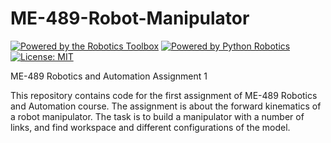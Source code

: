 # ME-489-Robot-Manipulator

[![Powered by the Robotics Toolbox](https://raw.githubusercontent.com/petercorke/robotics-toolbox-python/master/.github/svg/rtb_powered.min.svg)](https://github.com/petercorke/robotics-toolbox-matlab)
[![Powered by Python Robotics](https://raw.githubusercontent.com/petercorke/robotics-toolbox-python/master/.github/svg/pr_powered.min.svg)](https://github.com/petercorke/robotics-toolbox-python)
[![License: MIT](https://img.shields.io/badge/License-MIT-yellow.svg)](https://opensource.org/licenses/MIT)

ME-489 Robotics and Automation Assignment 1

This repository contains code for the first assignment of ME-489 Robotics and Automation course. The assignment is about the forward kinematics of a robot manipulator. The task is to build a manipulator with a number of links, and find workspace and different configurations of the model.
